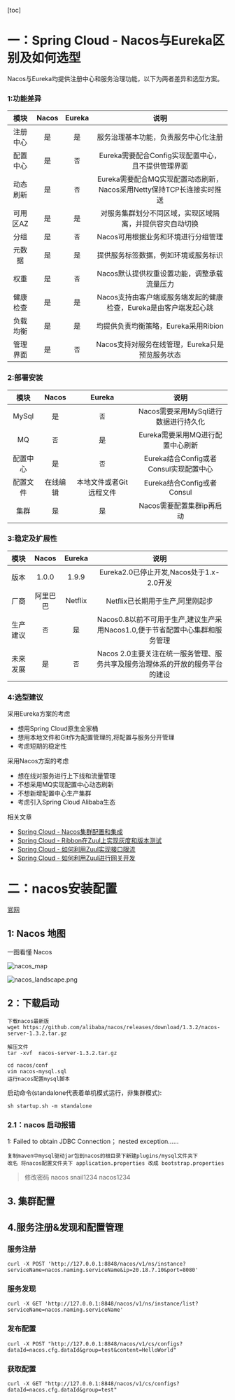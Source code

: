[toc]

# 一：Spring Cloud - Nacos与Eureka区别及如何选型

Nacos与Eureka均提供注册中心和服务治理功能，以下为两者差异和选型方案。

### 1:功能差异

|   模块   | Nacos | Eureka |                             说明                             |
| :------: | :---: | :----: | :----------------------------------------------------------: |
| 注册中心 |  是   |   是   |             服务治理基本功能，负责服务中心化注册             |
| 配置中心 |  是   |  `否`  |      Eureka需要配合Config实现配置中心，且不提供管理界面      |
| 动态刷新 |  是   |  `否`  | Eureka需要配合MQ实现配置动态刷新，Nacos采用Netty保持TCP长连接实时推送 |
| 可用区AZ |  是   |   是   |   对服务集群划分不同区域，实现区域隔离，并提供容灾自动切换   |
|   分组   |  是   |  `否`  |             Nacos可用根据业务和环境进行分组管理              |
|  元数据  |  是   |   是   |             提供服务标签数据，例如环境或服务标识             |
|   权重   |  是   |  `否`  |         Nacos默认提供权重设置功能，调整承载流量压力          |
| 健康检查 |  是   |   是   | Nacos支持由客户端或服务端发起的健康检查，Eureka是由客户端发起心跳 |
| 负载均衡 |  是   |   是   |             均提供负责均衡策略，Eureka采用Ribion             |
| 管理界面 |  是   |  `否`  |       Nacos支持对服务在线管理，Eureka只是预览服务状态        |

### 2:部署安装

|   模块   |  Nacos   |         Eureka          |                  说明                  |
| :------: | :------: | :---------------------: | :------------------------------------: |
|  MySql   |    是    |          `否`           |  Nacos需要采用MySql进行数据进行持久化  |
|    MQ    |   `否`   |           是            |    Eureka需要采用MQ进行配置中心刷新    |
| 配置中心 |    是    |          `否`           | Eureka结合Config或者Consul实现配置中心 |
| 配置文件 | 在线编辑 | 本地文件或者Git远程文件 |       Eureka结合Config或者Consul       |
|   集群   |    是    |           是            |       Nacos需要配置集群ip再启动        |

### 3:稳定及扩展性

|   模块   |  Nacos   | Eureka  |                             说明                             |
| :------: | :------: | :-----: | :----------------------------------------------------------: |
|   版本   |  1.0.0   |  1.9.9  |           Eureka2.0已停止开发,Nacos处于1.x-2.0开发           |
|   厂商   | 阿里巴巴 | Netflix |               Netflix已长期用于生产,阿里刚起步               |
| 生产建议 |   `否`   |   是    | Nacos0.8以前不可用于生产,建议生产采用Nacos1.0,便于节省配置中心集群和服务管理 |
| 未来发展 |    是    |  `否`   | Nacos 2.0主要关注在统一服务管理、服务共享及服务治理体系的开放的服务平台的建设 |

### 4:选型建议

采用Eureka方案的考虑

- 想用Spring Cloud原生全家桶
- 想用本地文件和Git作为配置管理的,将配置与服务分开管理
- 考虑短期的稳定性

采用Nacos方案的考虑

- 想在线对服务进行上下线和流量管理
- 不想采用MQ实现配置中心动态刷新
- 不想新增配置中心生产集群
- 考虑引入Spring Cloud Alibaba生态

相关文章

- [Spring Cloud - Nacos集群配置和集成](https://perkins4j2.github.io/posts/57096/)
- [Spring Cloud - Ribbon在Zuul上实现灰度和版本测试](https://perkins4j2.github.io/posts/25628/)
- [Spring Cloud - 如何利用Zuul实现接口限流](https://perkins4j2.github.io/posts/33184/)
- [Spring Cloud - 如何利用Zuul进行网关开发](https://perkins4j2.github.io/posts/33205/)



# 二：nacos安装配置

[官网](https://nacos.io/zh-cn/docs/quick-start.html)

## 1: Nacos 地图

一图看懂 Nacos

![nacos_map](https://gitee.com/snailzrg/snail_img/raw/master/picgo_snail_img/nacosMap.jpg)

![nacos_landscape.png](https://gitee.com/snailzrg/snail_img/raw/master/picgo_snail_img/1533045871534-e64b8031-008c-4dfc-b6e8-12a597a003fb.png)



## 2：下载启动

```
下载nacos最新版
wget https://github.com/alibaba/nacos/releases/download/1.3.2/nacos-server-1.3.2.tar.gz

解压文件
tar -xvf  nacos-server-1.3.2.tar.gz

cd nacos/conf
vim nacos-mysql.sql
运行nacos配置mysql脚本
```

启动命令(standalone代表着单机模式运行，非集群模式):

```
sh startup.sh -m standalone
```

### 2.1：nacos 启动报错

1: Failed to obtain JDBC Connection； nested exception......

```
复制maven中mysql驱动jar包到nacos的根目录下新建plugins/mysql文件夹下
改名 将nacos配置文件夹下 application.properties 改成 bootstrap.properties   
```



> 修改密码 nacos snail1234   nacos1234
>
> 

## 3.  集群配置









## 4.服务注册&发现和配置管理

### 服务注册

```
curl -X POST 'http://127.0.0.1:8848/nacos/v1/ns/instance?serviceName=nacos.naming.serviceName&ip=20.18.7.10&port=8080'
```

### 服务发现

```
curl -X GET 'http://127.0.0.1:8848/nacos/v1/ns/instance/list?serviceName=nacos.naming.serviceName'
```

### 发布配置

```
curl -X POST "http://127.0.0.1:8848/nacos/v1/cs/configs?dataId=nacos.cfg.dataId&group=test&content=HelloWorld"
```

### 获取配置

```
curl -X GET "http://127.0.0.1:8848/nacos/v1/cs/configs?dataId=nacos.cfg.dataId&group=test"
```

​	







